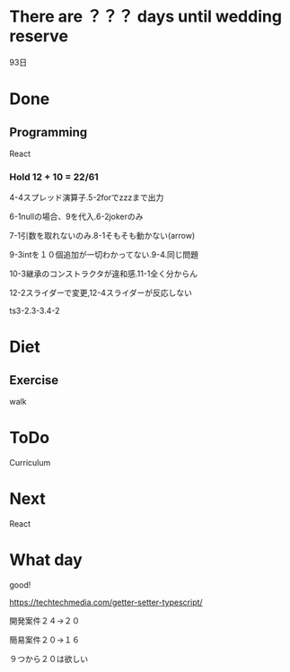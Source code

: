 # There are ？？？ days until wedding reserve

93日

# Done

## Programming

React

### Hold 12 + 10 = 22/61

4-4スプレッド演算子.5-2forでzzzまで出力

6-1nullの場合、9を代入.6-2jokerのみ

7-1引数を取れないのみ.8-1そもそも動かない(arrow)

9-3intを１０個追加が一切わかってない.9-4.同じ問題

10-3継承のコンストラクタが違和感.11-1全く分からん

12-2スライダーで変更,12-4スライダーが反応しない

ts3-2.3-3.4-2

# Diet

## Exercise 

walk

# ToDo

Curriculum

# Next

React

# What day

good!

https://techtechmedia.com/getter-setter-typescript/

開発案件２４→２０

簡易案件２０→１６

９つから２０は欲しい
